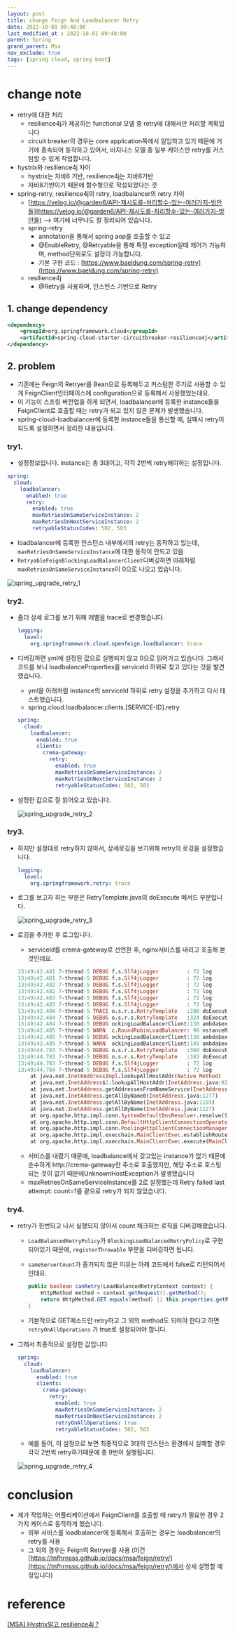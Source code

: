 ```yaml
---
layout: post
title: change Feign And Loadbalancer Retry
date: 2022-10-01 09:48:00
last_modified_at : 2022-10-01 09:48:00
parent: Spring
grand_parent: Msa
nav_exclude: true
tags: [spring cloud, spring boot]
---
```


# change note

- retry에 대한 처리
    - resilience4j가 제공하는 functional 모델 중 retry에 대해서만 처리할 계획입니다
    - circuit breaker의 경우는 core application쪽에서 일임하고 있기 때문에 거기에 종속되어 동작하고 있어서, 비지니스 모델 중 일부 케이스만 retry를 커스텀할 수 있게 작업합니다.
- hystrix와 resilience4j 차이
    - hystrix는 자바6 기반, resilience4j는 자바8기반
    - 자바8기반이기 때문에 함수형으로 작성되었다는 것
- spring-retry, resilience4j의 retry, loadbalancer의 retry 차이
    - [https://velog.io/@garden6/API-재시도를-처리할수-있는-여러가지-방안들](https://velog.io/@garden6/API-재시도를-처리할수-있는-여러가지-방안들) —> 여기에 너무나도 잘 정리되어 있습니다.
    - spring-retry
        - annotation을 통해서 spring aop를 호출할 수 있고
        - @EnableRetry, @Retryable을 통해 특정 exception일때 제어가 가능하며, method단위로도 설정이 가능합니다.
        - 기본 구현 코드 : [https://www.baeldung.com/spring-retry](https://www.baeldung.com/spring-retry)
    - resilience4j
        - @Retry을 사용하며, 인스턴스 기반으로 Retry

## 1. change dependency

```xml
<dependency>
    <groupId>org.springframework.cloud</groupId>
    <artifactId>spring-cloud-starter-circuitbreaker-resilience4j</artifactId>
</dependency>
```

## 2. problem

- 기존에는 Feign의 Retryer를 Bean으로 등록해두고 커스텀한 주기로 사용할 수 있게 FeignClient인터페이스에 configuration으로 등록해서 사용했었는데요.
- 이 기능이 스프링 버전업을 하게 되면서, loadbalancer에 등록한 instance들을 FeignClient로 호출할 때는 retry가 되고 있지 않은 문제가 발생했습니다.
- spring-cloud-loadbalancer에 등록한 instance들을 통신할 때, 실패시 retry이 되도록 설정하면서 정리한 내용입니다.

### try1.

- 설정정보입니다. instance는 총 3대이고, 각각 2번씩 retry해야하는 설정입니다.

```yaml
spring:
  cloud:
    loadbalancer:
      enabled: true
      retry:
	    enabled: true
	    maxRetriesOnSameServiceInstance: 2
	    maxRetriesOnNextServiceInstance: 2
	    retryableStatusCodes: 502, 503
```

- loadbalancer에 등록한 인스턴스 내부에서의 retry는 동작하고 있는데,  `maxRetriesOnSameServiceInstance`에 대한 동작이 안되고 있음
- `RetryableFeignBlockingLoadBalancerClient`디버깅하면 아래처럼 `maxRetriesOnSameServiceInstance`이 0으로 나오고 있습니다.

![spring_upgrade_retry_1](../img/spring_upgrade_retry_1.png)

### try2.

- 좀더 상세 로그를 보기 위해 레벨을 trace로 변경했습니다.
    
    ```yaml
    logging:
      level:
    	org.springframework.cloud.openfeign.loadbalancer: trace
    ```
    
- 디버깅하면 yml에 설정된 값으로 실행되지 않고 0으로 읽어가고 있습니다. 그래서 코드를 보니 loadbalanceProperties를 serviceId 하위로 찾고 있다는 것을 발견했습니다.
    - yml을 아래처럼 instance의 serviceId 하위로 retry 설정을 추가하고 다시 테스트했습니다.
    - spring.cloud.loadbalancer.clients.[SERVICE-ID].retry
    
    ```yaml
    spring:
      cloud:
        loadbalancer:
          enabled: true
          clients:
            crema-gateway:
    	      retry:
    		    enabled: true
    		    maxRetriesOnSameServiceInstance: 2
    		    maxRetriesOnNextServiceInstance: 2
    		    retryableStatusCodes: 502, 503
    ```
    
- 설정한 값으로 잘 읽어오고 있습니다.
    
    ![spring_upgrade_retry_2](../img/spring_upgrade_retry_2.png)
    

### try3.

- 하지만 설정대로 retry하지 않아서, 상세로깅을 보기위해 retry의 로깅을 설정했습니다.
    
    ```yaml
    logging:
      level:
        org.springframework.retry: trace
    ```
    
- 로그를 보고자 하는 부분은 RetryTemplate.java의 doExecute 메서드 부분입니다.
    
    ![spring_upgrade_retry_3](../img/spring_upgrade_retry_3.png)
    
- 로깅을 추가한 후 로그입니다.
    - serviceId를 crema-gateway로 선언한 후, nginx서비스를 내리고 호출해 본 것인데요.
    
    ```prolog
    13:49:42.481 7-thread-5 DEBUG f.s.Slf4jLogger         : 72 log             [KakaoWriteClient#write] ---> POST http://crema-gateway/chat/write HTTP/1.1
    13:49:42.481 7-thread-5 DEBUG f.s.Slf4jLogger         : 72 log             [KakaoWriteClient#write] Accept: application/json
    13:49:42.482 7-thread-5 DEBUG f.s.Slf4jLogger         : 72 log             [KakaoWriteClient#write] Content-Length: 168
    13:49:42.482 7-thread-5 DEBUG f.s.Slf4jLogger         : 72 log             [KakaoWriteClient#write] Content-Type: applicati
    13:49:42.483 7-thread-5 DEBUG f.s.Slf4jLogger         : 72 log             [KakaoWriteClient#write] 
    13:49:42.483 7-thread-5 DEBUG f.s.Slf4jLogger         : 72 log             [KakaoWriteClient#write] ---> END HTTP (168-byte body)
    13:49:42.484 7-thread-5 TRACE o.s.r.s.RetryTemplate   :280 doExecute       RetryContext retrieved: [RetryContext: count=0, lastException=null, exhausted=false]
    13:49:42.484 7-thread-5 DEBUG o.s.r.s.RetryTemplate   :324 doExecute       Retry: count=0
    13:49:42.484 7-thread-5 DEBUG ockingLoadBalancerClient:130 ambda$execute$2 Service instance retrieved from LoadBalancedRetryContext: was null. Reattempting service instance selection
    13:49:42.485 7-thread-5 WARN  c.RoundRobinLoadBalancer: 98 nstanceResponse No servers available for service: crema-gateway
    13:49:42.485 7-thread-5 DEBUG ockingLoadBalancerClient:138 ambda$execute$2 Selected service instance: null
    13:49:42.485 7-thread-5 WARN  ockingLoadBalancerClient:145 ambda$execute$2 Service instance was not resolved, executing the original request
    13:49:44.783 7-thread-5 DEBUG o.s.r.s.RetryTemplate   :360 doExecute       Checking for rethrow: count=1
    13:49:44.783 7-thread-5 DEBUG o.s.r.s.RetryTemplate   :383 doExecute       Retry failed last attempt: count=1
    13:49:44.783 7-thread-5 DEBUG f.s.Slf4jLogger         : 72 log             [KakaoWriteClient#write] <--- ERROR UnknownHostException: crema-gateway (2299ms)
    13:49:44.784 7-thread-5 DEBUG f.s.Slf4jLogger         : 72 log             [KakaoWriteClient#write] java.net.UnknownHostException: crema-gateway
    	at java.net.Inet6AddressImpl.lookupAllHostAddr(Native Method)
    	at java.net.InetAddress$2.lookupAllHostAddr(InetAddress.java:929)
    	at java.net.InetAddress.getAddressesFromNameService(InetAddress.java:1324)
    	at java.net.InetAddress.getAllByName0(InetAddress.java:1277)
    	at java.net.InetAddress.getAllByName(InetAddress.java:1193)
    	at java.net.InetAddress.getAllByName(InetAddress.java:1127)
    	at org.apache.http.impl.conn.SystemDefaultDnsResolver.resolve(SystemDefaultDnsResolver.java:45)
    	at org.apache.http.impl.conn.DefaultHttpClientConnectionOperator.connect(DefaultHttpClientConnectionOperator.java:112)
    	at org.apache.http.impl.conn.PoolingHttpClientConnectionManager.connect(PoolingHttpClientConnectionManager.java:376)
    	at org.apache.http.impl.execchain.MainClientExec.establishRoute(MainClientExec.java:393)
    	at org.apache.http.impl.execchain.MainClientExec.execute(MainClientExec.java:236)
    ```
    
    - 서비스를 내렸기 때문에, loadbalance에서 갖고있는 instance가 없기 때문에 순수하게 http://crema-gateway란 주소로 호출했지만, 해당 주소로 호스팅 되는 것이 없기 때문에UnknownHostException가 발생했습니다
    - maxRetriesOnSameServiceInstance를 2로 설정했는데  Retry failed last attempt: count=1를 끝으로 retry가 되지 않았습니다.

### try4.

- retry가 한번되고 나서 실행되지 않아서 count 체크하는 로직을 디버깅해봤습니다.
    - `LoadBalancedRetryPolicy`가 `BlockingLoadBalancedRetryPolicy`로 구현되어있기 때문에, `registerThrowable` 부분을 디버깅하면 됩니다.
    - `sameServerCount`가 증가되지 않은 이유는 아래 코드에서 false로 리턴되어서인데요.
        
        ```java
        public boolean canRetry(LoadBalancedRetryContext context) {
            HttpMethod method = context.getRequest().getMethod();
            return HttpMethod.GET.equals(method) || this.properties.getRetry().isRetryOnAllOperations();
        }
        ```
        
    - 기본적으로 GET메소드만 retry하고 그 외의 method도 되어야 한다고 하면`retryOnAllOperations` 가 true로 설정되어야 합니다.
- 그래서 최종적으로 설정한 값입니다
    
    ```yaml
    spring:
      cloud:
        loadbalancer:
          enabled: true
          clients:
            crema-gateway:
              retry:
                enabled: true
                maxRetriesOnSameServiceInstance: 2
                maxRetriesOnNextServiceInstance: 2
                retryOnAllOperations: true
                retryableStatusCodes: 502, 503
    ```
    
    - 예를 들어, 이 설정으로 보면 최종적으로 3대의 인스턴스 환경에서 실패할 경우 각각 2번씩 retry하기때문에 총 9번이 실행됩니다.
    
    ![spring_upgrade_retry_4](../img/spring_upgrade_retry_4.png)
    

# conclusion

- 제가 작업하는 어플리케이션에서 FeignClient를 호출할 때 retry가 필요한 경우 2가지 케이스로 동작하게 했습니다.
    - 외부 서비스를 loadbalancer에 등록해서 호출하는 경우는 loadbalancer의 retry를 사용
    - 그 외의 경우는 Feign의 Retryer를 사용 (이건 [https://tnfhrnsss.github.io/docs/msa/feign/retry/](https://tnfhrnsss.github.io/docs/msa/feign/retry/)에서 상세 설명할 예정입니다)

# reference

[[MSA] Hystrix말고 resilience4j ?](https://sabarada.tistory.com/204)